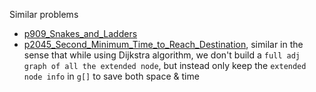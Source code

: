 Similar problems
- [p909_Snakes_and_Ladders](https://github.com/genxium/Leetcode/tree/master/p909_Snakes_and_Ladders) 
- [p2045_Second_Minimum_Time_to_Reach_Destination](https://github.com/genxium/Leetcode/tree/master/p2045_Second_Minimum_Time_to_Reach_Destination), similar in the sense that while using Dijkstra algorithm, we don't build a `full adj graph of all the extended node`, but instead only keep the `extended node info` in `g[]` to save both space & time
